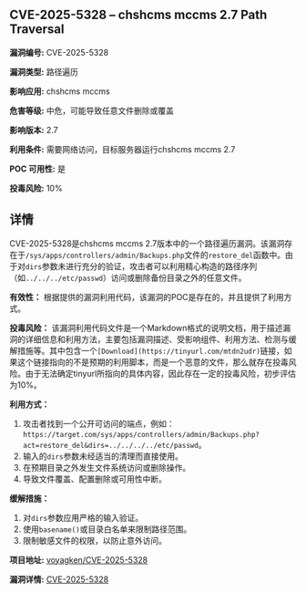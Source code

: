 ## CVE-2025-5328 – chshcms mccms 2.7 Path Traversal

**漏洞编号:** CVE-2025-5328

**漏洞类型:** 路径遍历

**影响应用:** chshcms mccms

**危害等级:** 中危，可能导致任意文件删除或覆盖

**影响版本:** 2.7

**利用条件:** 需要网络访问，目标服务器运行chshcms mccms 2.7

**POC 可用性:** 是

**投毒风险:** 10%

## 详情

CVE-2025-5328是chshcms mccms 2.7版本中的一个路径遍历漏洞。该漏洞存在于`/sys/apps/controllers/admin/Backups.php`文件的`restore_del`函数中。由于对`dirs`参数未进行充分的验证，攻击者可以利用精心构造的路径序列（如`../../../etc/passwd`）访问或删除备份目录之外的任意文件。

**有效性：**
根据提供的漏洞利用代码，该漏洞的POC是存在的，并且提供了利用方式。

**投毒风险：**
该漏洞利用代码文件是一个Markdown格式的说明文档，用于描述漏洞的详细信息和利用方法，主要包括漏洞描述、受影响组件、利用方法、检测与缓解措施等。其中包含一个`[Download](https://tinyurl.com/mtdn2udr)`链接，如果这个链接指向的不是预期的利用脚本，而是一个恶意的文件，那么就存在投毒风险。由于无法确定tinyurl所指向的具体内容，因此存在一定的投毒风险，初步评估为10%。

**利用方式：**
1.  攻击者找到一个公开可访问的端点，例如：`https://target.com/sys/apps/controllers/admin/Backups.php?act=restore_del&dirs=../../../../etc/passwd`。
2.  输入的`dirs`参数未经适当的清理而直接使用。
3.  在预期目录之外发生文件系统访问或删除操作。
4.  导致文件覆盖、配置删除或可用性中断。

**缓解措施：**
1.  对`dirs`参数应用严格的输入验证。
2.  使用`basename()`或目录白名单来限制路径范围。
3.  限制敏感文件的权限，以防止意外访问。

**项目地址:** [voyagken/CVE-2025-5328](https://github.com/voyagken/CVE-2025-5328)

**漏洞详情:** [CVE-2025-5328](https://nvd.nist.gov/vuln/detail/CVE-2025-5328)